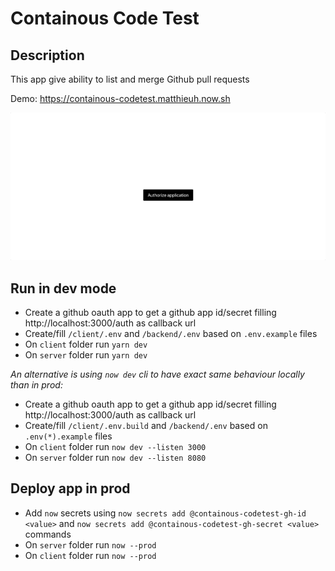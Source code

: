# Containous Code Test

## Description
This app give ability to list and merge Github pull requests 

Demo: https://containous-codetest.matthieuh.now.sh

![Preview](preview.gif)

## Run in dev mode

* Create a github oauth app to get a github app id/secret filling http://localhost:3000/auth as callback url
* Create/fill `/client/.env` and `/backend/.env` based on `.env.example` files
* On `client` folder run `yarn dev`
* On `server` folder run `yarn dev`

_An alternative is using `now dev` cli to have exact same behaviour locally than in prod:_

* Create a github oauth app to get a github app id/secret filling http://localhost:3000/auth as callback url
* Create/fill `/client/.env.build` and `/backend/.env` based on `.env(*).example` files
* On `client` folder run `now dev --listen 3000`
* On `server` folder run `now dev --listen 8080`


## Deploy app in prod

* Add `now` secrets using `now secrets add @containous-codetest-gh-id <value>` and `now secrets add @containous-codetest-gh-secret <value>` commands
* On `server` folder run `now --prod`
* On `client` folder run `now --prod`